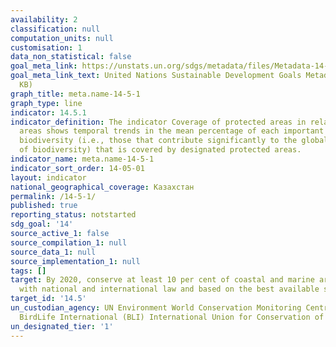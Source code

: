 ```yaml
---
availability: 2
classification: null
computation_units: null
customisation: 1
data_non_statistical: false
goal_meta_link: https://unstats.un.org/sdgs/metadata/files/Metadata-14-05-01.pdf
goal_meta_link_text: United Nations Sustainable Development Goals Metadata (PDF 293
  KB)
graph_title: meta.name-14-5-1
graph_type: line
indicator: 14.5.1
indicator_definition: The indicator Coverage of protected areas in relation to marine
  areas shows temporal trends in the mean percentage of each important site for marine
  biodiversity (i.e., those that contribute significantly to the global persistence
  of biodiversity) that is covered by designated protected areas.
indicator_name: meta.name-14-5-1
indicator_sort_order: 14-05-01
layout: indicator
national_geographical_coverage: Казахстан
permalink: /14-5-1/
published: true
reporting_status: notstarted
sdg_goal: '14'
source_active_1: false
source_compilation_1: null
source_data_1: null
source_implementation_1: null
tags: []
target: By 2020, conserve at least 10 per cent of coastal and marine areas, consistent
  with national and international law and based on the best available scientific information
target_id: '14.5'
un_custodian_agency: UN Environment World Conservation Monitoring Centre (UNEP-WCMC)
  BirdLife International (BLI) International Union for Conservation of Nature (IUCN)
un_designated_tier: '1'
---
```

